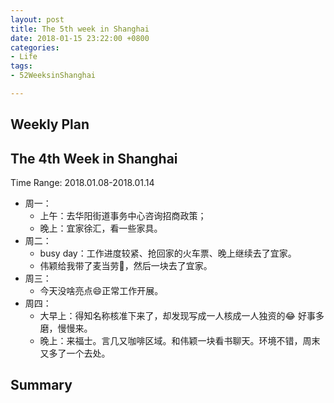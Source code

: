 ```yaml
---
layout: post
title: The 5th week in Shanghai
date: 2018-01-15 23:22:00 +0800
categories:
- Life
tags:
- 52WeeksinShanghai

---
```



## Weekly Plan

## The 4th Week in Shanghai

Time Range: 2018.01.08-2018.01.14

- 周一：
	- 上午：去华阳街道事务中心咨询招商政策；
	- 晚上：宜家徐汇，看一些家具。
- 周二：
	- busy day：工作进度较紧、抢回家的火车票、晚上继续去了宜家。
	- 伟颖给我带了麦当劳🍔，然后一块去了宜家。
- 周三：
	- 今天没啥亮点😄正常工作开展。
- 周四：
	- 大早上：得知名称核准下来了，却发现写成一人核成一人独资的😂 好事多磨，慢慢来。
	- 晚上：来福士。言几又咖啡区域。和伟颖一块看书聊天。环境不错，周末又多了一个去处。


## Summary


